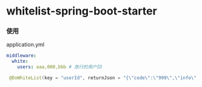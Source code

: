 # whitelist-spring-boot-starter

### 使用

application.yml

```yaml
middleware:
  white:
    users: aaa,000,bbb # 放行的用户ID
```

```java
 @DoWhiteList(key = "userId", returnJson = "{\"code\":\"999\",\"info\":\"非白名单可访问用户拦截！\"}")
```